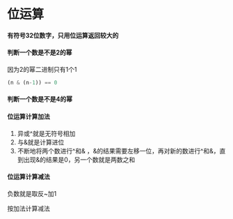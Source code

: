 # 位运算

#### 有符号32位数字，只用位运算返回较大的

#### 判断一个数是不是2的幂

因为2的幂二进制只有1个1

```javascript
(n & (n-1)) == 0
```

#### 判断一个数是不是4的幂

#### 位运算计算加法

1. 异或^就是无符号相加
2. 与&就是计算进位
3. 不断地将两个数进行^和& ，&的结果需要左移一位，再对新的数进行^和&，直到出现&的结果是0，另一个数就是两数之和

#### 位运算计算减法

负数就是取反~加1

按加法计算减法
